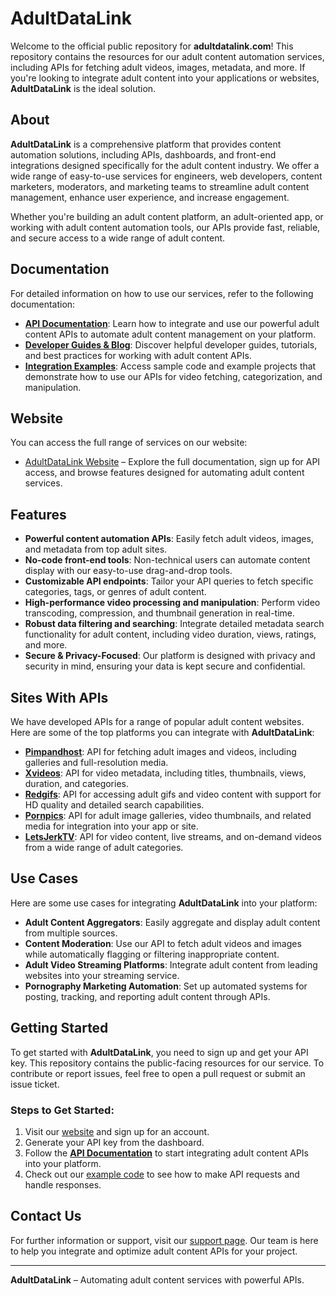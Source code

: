 # AdultDataLink

Welcome to the official public repository for **adultdatalink.com**! This repository contains the resources for our adult content automation services, including APIs for fetching adult videos, images, metadata, and more. If you're looking to integrate adult content into your applications or websites, **AdultDataLink** is the ideal solution.

## About

**AdultDataLink** is a comprehensive platform that provides content automation solutions, including APIs, dashboards, and front-end integrations designed specifically for the adult content industry. We offer a wide range of easy-to-use services for engineers, web developers, content marketers, moderators, and marketing teams to streamline adult content management, enhance user experience, and increase engagement.

Whether you're building an adult content platform, an adult-oriented app, or working with adult content automation tools, our APIs provide fast, reliable, and secure access to a wide range of adult content.

## Documentation

For detailed information on how to use our services, refer to the following documentation:

- **[API Documentation](https://adultdatalink.com/documentation)**: Learn how to integrate and use our powerful adult content APIs to automate adult content management on your platform.
- **[Developer Guides & Blog](https://adultdatalink.com)**: Discover helpful developer guides, tutorials, and best practices for working with adult content APIs.
- **[Integration Examples](https://adultdatalink.com/services)**: Access sample code and example projects that demonstrate how to use our APIs for video fetching, categorization, and manipulation.

## Website

You can access the full range of services on our website:

- [AdultDataLink Website](https://adultdatalink.com) – Explore the full documentation, sign up for API access, and browse features designed for automating adult content services.

## Features

- **Powerful content automation APIs**: Easily fetch adult videos, images, and metadata from top adult sites.
- **No-code front-end tools**: Non-technical users can automate content display with our easy-to-use drag-and-drop tools.
- **Customizable API endpoints**: Tailor your API queries to fetch specific categories, tags, or genres of adult content.
- **High-performance video processing and manipulation**: Perform video transcoding, compression, and thumbnail generation in real-time.
- **Robust data filtering and searching**: Integrate detailed metadata search functionality for adult content, including video duration, views, ratings, and more.
- **Secure & Privacy-Focused**: Our platform is designed with privacy and security in mind, ensuring your data is kept secure and confidential.

## Sites With APIs

We have developed APIs for a range of popular adult content websites. Here are some of the top platforms you can integrate with **AdultDataLink**:

- **[Pimpandhost](https://pimpandhost.com)**: API for fetching adult images and videos, including galleries and full-resolution media.
- **[Xvideos](https://www.xvideos.com)**: API for video metadata, including titles, thumbnails, views, duration, and categories.
- **[Redgifs](https://www.redgifs.com)**: API for accessing adult gifs and video content with support for HD quality and detailed search capabilities.
- **[Pornpics](https://www.pornpics.com)**: API for adult image galleries, video thumbnails, and related media for integration into your app or site.
- **[LetsJerkTV](https://letsjerktv.com)**: API for video content, live streams, and on-demand videos from a wide range of adult categories.

## Use Cases

Here are some use cases for integrating **AdultDataLink** into your platform:

- **Adult Content Aggregators**: Easily aggregate and display adult content from multiple sources.
- **Content Moderation**: Use our API to fetch adult videos and images while automatically flagging or filtering inappropriate content.
- **Adult Video Streaming Platforms**: Integrate adult content from leading websites into your streaming service.
- **Pornography Marketing Automation**: Set up automated systems for posting, tracking, and reporting adult content through APIs.

## Getting Started

To get started with **AdultDataLink**, you need to sign up and get your API key. This repository contains the public-facing resources for our service. To contribute or report issues, feel free to open a pull request or submit an issue ticket.

### Steps to Get Started:

1. Visit our [website](https://adultdatalink.com) and sign up for an account.
2. Generate your API key from the dashboard.
3. Follow the **[API Documentation](https://adultdatalink.com/documentation)** to start integrating adult content APIs into your platform.
4. Check out our [example code](https://adultdatalink.com/services) to see how to make API requests and handle responses.

## Contact Us

For further information or support, visit our [support page](https://adultdatalink.com/contact-us). Our team is here to help you integrate and optimize adult content APIs for your project.

---

**AdultDataLink** – Automating adult content services with powerful APIs.

